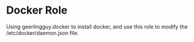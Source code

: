 # Docker Role

Using geerlingguy.docker to install docker,
and use this role to modify the /etc/docker/daemon.json file.
